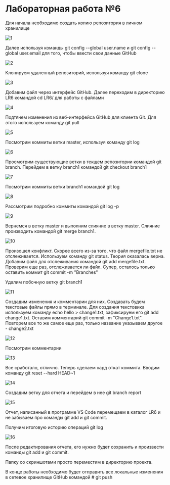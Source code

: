 # Лабораторная работа №6
Для начала необходимо создать копию репозитория в личном хранилище

![1](https://user-images.githubusercontent.com/94634803/142620924-7ddb40f4-f6fa-455b-a730-ce331cdf1382.png)

Далее используя команды git config --global user.name <username> и git config --global user.email <email> для того, чтобы ввести свои данные GitHub
  
![2](https://user-images.githubusercontent.com/94634803/142621055-a258f60a-184a-4a28-b7e9-db11865a10ed.png)
  
Клонируем удаленный репозиторий, используя команду git clone 
  
![3](https://user-images.githubusercontent.com/94634803/142621202-ca44e181-fd8e-40c5-9476-03be2aa55437.png)
  
Добавим файл через интерфейс GitHub. Далее переходим в директорию LR6 командой cd LR6/ для работы с файлами
  
![4](https://user-images.githubusercontent.com/94634803/142621293-f3444d5b-c424-4752-aed7-4f8bdc2a457d.png)
  
Подтянем изменения из веб-интерфейса GitHub для клиента Git. Для этого используем команду git pull
  
![5](https://user-images.githubusercontent.com/94634803/142621457-a6125431-3b9e-4cc5-9de7-63407444e7da.png)
  
Посмотрим коммиты ветки master, используя команду git log
  
![6](https://user-images.githubusercontent.com/94634803/142621529-48d98ebe-ec5f-43de-a18d-22aea0566a23.jpg)
  
Просмотрим существующие ветки в текщем репозитории командой git branch. Перейдем в ветку branch1 командой git checkout branch1
  
![7](https://user-images.githubusercontent.com/94634803/142621595-e99417f4-7caa-4d86-a0da-7e1f0ca6ab34.png)
  
Посмотрим коммиты ветки branch1 командой git log
  
![8](https://user-images.githubusercontent.com/94634803/142621680-dfee5c36-312e-4a47-bd69-272d3dae3a5c.png)
  
Рассмотрим подробно коммиты командой git log -p
  
![9](https://user-images.githubusercontent.com/94634803/142621730-b66ee7a7-7165-433e-8241-693555a5aa2e.png)
  
Вернемся в ветку master и выполним слияние в ветку master. Слияние производить командой git merge branch1.
  
![10](https://user-images.githubusercontent.com/94634803/142621889-3caff9f4-dca6-424a-9bac-3f6d0ed59306.png)
  
Произошел конфликт. Скорее всего из-за того, что файл mergefile.txt не отслеживается. Используем команду git status. Теория оказалась верна. Добавим файл для отслеживания командой git add mergefile.txt. Проверим еще раз, отслеживается ли файл. Супер, осталось только оставить коммит git commit -m "Branches"

Удалим побочную ветку git branch1
  
![11](https://user-images.githubusercontent.com/94634803/142622180-5230adc7-e02a-4e3d-bdb8-e4c76171fe40.png)

Создадим изменения и комментарии для них. Создавать будем текстовые файлы прямо в терминале. Для создания текстовика используем команду echo hello > change1.txt, зафиксируем его git add change1.txt. Оставим комментарий git commit -m "Change1.txt". Повторем все то же самое еще раз, только название указываем другое - change2.txt
  
![12](https://user-images.githubusercontent.com/94634803/142622373-eac095c6-dd13-4b7f-a450-48e62aea129a.png)

Посмотрим комментарии
  
![13](https://user-images.githubusercontent.com/94634803/142622454-81b8e928-cb12-4feb-ac5d-67cf3f732920.png)

Все сработало, отлично. Теперь сделаем хард откат коммита. Вводим команду git reset --hard HEAD~1
  
![14](https://user-images.githubusercontent.com/94634803/142622642-0712dbe5-1be2-4c91-86c1-24fa658d27bb.png)
  
Создадим ветку для отчета и перейдем в нее git branch report
  
![15](https://user-images.githubusercontent.com/94634803/142622701-71db1664-b3ed-4f93-9b7a-66f1d9af2095.png)

Отчет, написанный в программе VS Code перемещаем в каталог LR6 и не забываем про команды git add и git commit.

Получим итоговую историю операций git log
  
![16](https://user-images.githubusercontent.com/94634803/142622783-52a54561-b1e4-4072-87fa-9d5ef174fe3d.png)

 После редактирования отчета, его нужно будет сохранить и произвести команды git add и git commit.

Папку со скриншотами просто переместим в директорию проекта.

В конце работы необходимо будет отправить все локальные изменения в сетевое хранилище GitHub командой # git push

